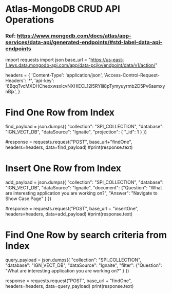 # Atlas-MongoDB CRUD API Operations 
### Ref:  https://www.mongodb.com/docs/atlas/app-services/data-api/generated-endpoints/#std-label-data-api-endpoints
import requests
import json
base_url = "https://us-east-1.aws.data.mongodb-api.com/app/data-pcjkv/endpoint/data/v1/action/"

headers = {
  'Content-Type': 'application/json',
  'Access-Control-Request-Headers': '*',
  'api-key': '6BqqTvcMXDHCheoxwsxIcvNXHlECL12l5RYlii8pTymyuyrmb2D5Pv6asmxynBjx',
}

# Find One Row from Index
find_payload = json.dumps({
    "collection": "SPI_COLLECTION",
    "database": "IGN_VECT_DB",
    "dataSource": "Ignaite",
    "projection": {
        "_id": 1
    }
})

#response = requests.request("POST", base_url+"findOne", headers=headers, data=find_payload)
#print(response.text)

# Insert One Row from Index
add_payload = json.dumps({
    "collection": "SPI_COLLECTION",
    "database": "IGN_VECT_DB",
    "dataSource": "Ignaite",
    "document": {"Question": "What are interesting application you are working on?", "Answer": "Navigate to Show Case Page"
    }
})

#response = requests.request("POST", base_url + "insertOne", headers=headers, data=add_payload)
#print(response.text)

# Find One Row by search criteria from Index
query_payload = json.dumps({
    "collection": "SPI_COLLECTION",
    "database": "IGN_VECT_DB",
    "dataSource": "Ignaite",
    "filter": {"Question": "What are interesting application you are working on?" }
})

response = requests.request("POST", base_url + "findOne", headers=headers, data=query_payload)
print(response.text)
